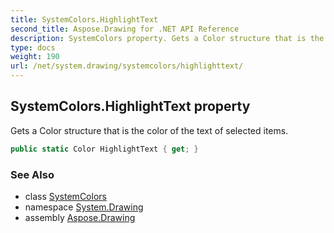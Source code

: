 ```yaml
---
title: SystemColors.HighlightText
second_title: Aspose.Drawing for .NET API Reference
description: SystemColors property. Gets a Color structure that is the color of the text of selected items
type: docs
weight: 190
url: /net/system.drawing/systemcolors/highlighttext/
---
```

## SystemColors.HighlightText property

Gets a Color structure that is the color of the text of selected items.

```csharp
public static Color HighlightText { get; }
```

### See Also

* class [SystemColors](../)
* namespace [System.Drawing](../../systemcolors/)
* assembly [Aspose.Drawing](../../../)


